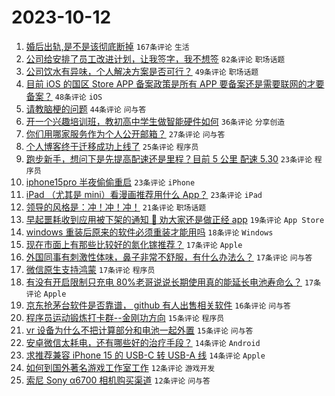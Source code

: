 # 2023-10-12

1. [婚后出轨,是不是该彻底断掉](https://www.v2ex.com/t/981232) `167条评论` `生活`
1. [公司给安排了员工改进计划，让我签字，我不想签](https://www.v2ex.com/t/981210) `82条评论` `职场话题`
1. [公司饮水有异味，个人解决方案是否可行？](https://www.v2ex.com/t/981173) `49条评论` `职场话题`
1. [目前 iOS 的国区 Store APP 备案政策是所有 APP 要备案还是需要联网的才要备案？](https://www.v2ex.com/t/981180) `48条评论` `iOS`
1. [请教脑梗的问题](https://www.v2ex.com/t/981198) `44条评论` `问与答`
1. [开一个兴趣培训班，教初高中学生做智能硬件如何](https://www.v2ex.com/t/981219) `36条评论` `分享创造`
1. [你们用哪家服务作为个人公开邮箱？](https://www.v2ex.com/t/981256) `27条评论` `问与答`
1. [个人博客终于迁移成功上线了](https://www.v2ex.com/t/981227) `25条评论` `程序员`
1. [跑步新手，想问下是先提高配速还是里程？目前 5 公里 配速 5.30](https://www.v2ex.com/t/981237) `23条评论` `程序员`
1. [iphone15pro 半夜偷偷重启](https://www.v2ex.com/t/981223) `23条评论` `iPhone`
1. [iPad （尤其是 mini）看漫画推荐用什么 App？](https://www.v2ex.com/t/981185) `23条评论` `iPad`
1. [领导的风格是：冲！冲！冲！](https://www.v2ex.com/t/981189) `21条评论` `职场话题`
1. [早起噩耗收到应用被下架的通知 🥹 劝大家还是做正经 app](https://www.v2ex.com/t/981183) `19条评论` `App Store`
1. [windows 重装后原来的软件必须重装才能用吗](https://www.v2ex.com/t/981178) `18条评论` `Windows`
1. [现在市面上有那些比较好的氮化镓推荐？](https://www.v2ex.com/t/981260) `17条评论` `Apple`
1. [外国同事有刺激性体味，鼻子非常不舒服，有什么办法么？](https://www.v2ex.com/t/981235) `17条评论` `问与答`
1. [微信原生支持鸿蒙](https://www.v2ex.com/t/981233) `17条评论` `程序员`
1. [有没有开启限制只充电 80%老哥说说长期使用真的能延长电池寿命么？](https://www.v2ex.com/t/981203) `17条评论` `Apple`
1. [京东抢茅台软件是否靠谱， github 有人出售相关软件](https://www.v2ex.com/t/981211) `16条评论` `问与答`
1. [程序员运动锻炼打卡群--金刚功方向](https://www.v2ex.com/t/981214) `15条评论` `程序员`
1. [vr 设备为什么不把计算部分和电池一起外置](https://www.v2ex.com/t/981192) `15条评论` `问与答`
1. [安卓微信太耗电，还有哪些好的治疗手段？](https://www.v2ex.com/t/981225) `14条评论` `Android`
1. [求推荐兼容 iPhone 15 的 USB-C 转 USB-A 线](https://www.v2ex.com/t/981196) `14条评论` `Apple`
1. [如何到国外著名游戏工作室工作](https://www.v2ex.com/t/981251) `12条评论` `游戏开发`
1. [索尼 Sony α6700 相机购买渠道](https://www.v2ex.com/t/981195) `12条评论` `问与答`
